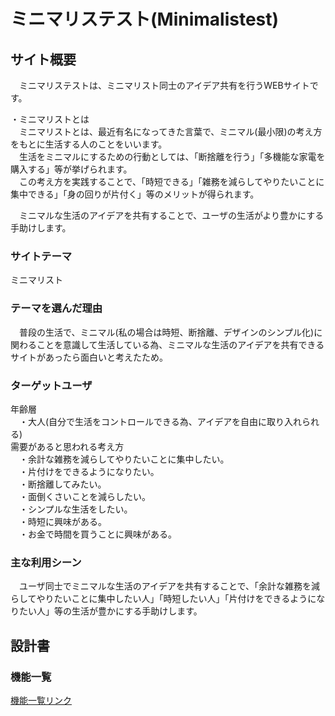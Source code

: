# ミニマリステスト(Minimalistest)

## サイト概要
　ミニマリステストは、ミニマリスト同士のアイデア共有を行うWEBサイトです。

・ミニマリストとは  
　ミニマリストとは、最近有名になってきた言葉で、ミニマル(最小限)の考え方をもとに生活する人のことをいいます。  
　生活をミニマルにするための行動としては、「断捨離を行う」「多機能な家電を購入する」等が挙げられます。  
　この考え方を実践することで、「時短できる」「雑務を減らしてやりたいことに集中できる」「身の回りが片付く」等のメリットが得られます。

　ミニマルな生活のアイデアを共有することで、ユーザの生活がより豊かにする手助けします。

### サイトテーマ
ミニマリスト

### テーマを選んだ理由
　普段の生活で、ミニマル(私の場合は時短、断捨離、デザインのシンプル化)に関わることを意識して生活している為、ミニマルな生活のアイデアを共有できるサイトがあったら面白いと考えたため。

### ターゲットユーザ
年齢層  
　・大人(自分で生活をコントロールできる為、アイデアを自由に取り入れられる)  
需要があると思われる考え方  
　・余計な雑務を減らしてやりたいことに集中したい。  
　・片付けをできるようになりたい。  
　・断捨離してみたい。  
　・面倒くさいことを減らしたい。  
　・シンプルな生活をしたい。  
　・時短に興味がある。  
　・お金で時間を買うことに興味がある。  

### 主な利用シーン
　ユーザ同士でミニマルな生活のアイデアを共有することで、「余計な雑務を減らしてやりたいことに集中したい人」「時短したい人」「片付けをできるようになりたい人」等の生活が豊かにする手助けします。

## 設計書

### 機能一覧
[機能一覧リンク](https://docs.google.com/spreadsheets/d/1UgK-https://docs.google.com/spreadsheets/d/180skcUMP6q5YW0xqy-IzK4oNnFCjXzpPr4R6SMxuBNg/edit#gid=0)

